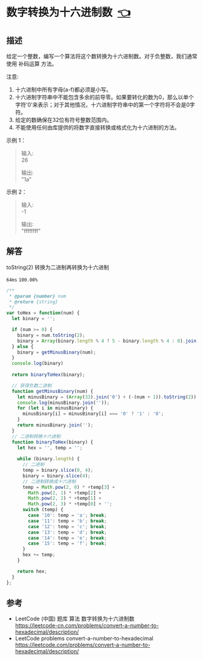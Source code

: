 # <a id="convertANumberToHexadecimal"></a>数字转换为十六进制数&nbsp;&nbsp;[:point_left:][readme.problemSet.algorithm.convertANumberToHexadecimal] #

## 描述 ##

给定一个整数，编写一个算法将这个数转换为十六进制数。对于负整数，我们通常使用 补码运算 方法。

注意:

1. 十六进制中所有字母(a-f)都必须是小写。
2. 十六进制字符串中不能包含多余的前导零。如果要转化的数为0，那么以单个字符'0'来表示；对于其他情况，十六进制字符串中的第一个字符将不会是0字符。
3. 给定的数确保在32位有符号整数范围内。
4. 不能使用任何由库提供的将数字直接转换或格式化为十六进制的方法。

示例 1：

> 输入:  
> 26  
>
> 输出:  
> "1a"

示例 2：

> 输入:  
> -1
>
> 输出:  
> "ffffffff"

## 解答 ##

toString(2) 转换为二进制再转换为十六进制

`64ms` `100.00%`

```javascript
/**
 * @param {number} num
 * @return {string}
 */
var toHex = function(num) {
  let binary = '';

  if (num >= 0) {
    binary = num.toString(2);
    binary = Array(binary.length % 4 ? 5 - binary.length % 4 : 0).join('0') + binary
  } else {
    binary = getMinusBinary(num);
  }
  console.log(binary)
  
  return binaryToHex(binary);

  // 获得负数二进制
  function getMinusBinary(num) {
    let minusBinary = (Array(33).join('0') + (-(num + 1)).toString(2)).slice(-32).split('');
    console.log(minusBinary.join(''));
    for (let i in minusBinary) {
      minusBinary[i] = minusBinary[i] === '0' ? '1' : '0';
    }
    return minusBinary.join('');
  }
  // 二进制转换十六进制
  function binaryToHex(binary) {
    let hex = '', temp = '';
    
    while (binary.length) {
      // 二进制
      temp = binary.slice(0, 4);
      binary = binary.slice(4);
      // 二进制转换成十六进制
      temp = Math.pow(2, 0) * +temp[3] + 
        Math.pow(2, 1) * +temp[2] + 
        Math.pow(2, 2) * +temp[1] + 
        Math.pow(2, 3) * +temp[0] + '';
      switch (temp) {
        case '10': temp = 'a'; break;
        case '11': temp = 'b'; break;
        case '12': temp = 'c'; break;
        case '13': temp = 'd'; break;
        case '14': temp = 'e'; break;
        case '15': temp = 'f'; break;
      }
      hex += temp;
    }

    return hex;
  }
};
```

## 参考 ##

* LeetCode (中国) 题库 算法 数字转换为十六进制数  
  <https://leetcode-cn.com/problems/convert-a-number-to-hexadecimal/description/>
* LeetCode problems convert-a-number-to-hexadecimal  
  <https://leetcode.com/problems/convert-a-number-to-hexadecimal/description/>

<!-- 链接 开始 -->
[readme.problemSet.algorithm.convertANumberToHexadecimal]: ../../README.md#problemSet.algorithm.convertANumberToHexadecimal "README"
<!-- 链接 结束 -->